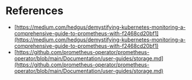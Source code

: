 # References


- [https://medium.com/hedgus/demystifying-kubernetes-monitoring-a-comprehensive-guide-to-prometheus-with-f2468cd20bf1](https://medium.com/hedgus/demystifying-kubernetes-monitoring-a-comprehensive-guide-to-prometheus-with-f2468cd20bf1)
- [https://github.com/prometheus-operator/prometheus-operator/blob/main/Documentation/user-guides/storage.md](https://github.com/prometheus-operator/prometheus-operator/blob/main/Documentation/user-guides/storage.md)